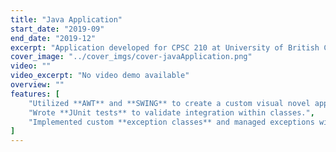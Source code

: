 ```yaml
---
title: "Java Application"
start_date: "2019-09"
end_date: "2019-12"
excerpt: "Application developed for CPSC 210 at University of British Columbia"
cover_image: "../cover_imgs/cover-javaApplication.png"
video: ""
video_excerpt: "No video demo available"
overview: ""
features: [
    "Utilized **AWT** and **SWING** to create a custom visual novel application with **Java**.",
    "Wrote **JUnit tests** to validate integration within classes.",
    "Implemented custom **exception classes** and managed exceptions with **try-catch blocks**.",
]
---
```

